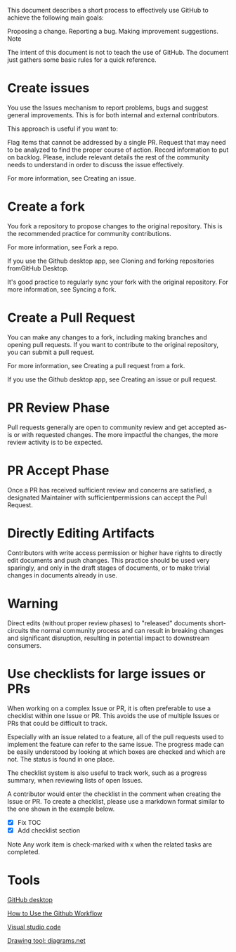 
This document describes a short process to effectively use GitHub to achieve the following main goals:

Proposing a change.
Reporting a bug.
Making improvement suggestions.
Note

The intent of this document is not to teach the use of GitHub. The document just gathers some basic rules for a quick reference.

# Create issues
You use the Issues mechanism to report problems, bugs and suggest general improvements. This is for both internal and external contributors.

This approach is useful if you want to:

Flag items that cannot be addressed by a single PR.
Request that may need to be analyzed to find the proper course of action.
Record information to put on backlog.
Please, include relevant details the rest of the community needs to understand in order to discuss the issue effectively.

For more information, see Creating an issue.

# Create a fork
You fork a repository to propose changes to the original repository. This is the recommended practice for community contributions.

For more information, see Fork a repo.

If you use the Github desktop app, see Cloning and forking repositories fromGitHub Desktop.

It's good practice to regularly sync your fork with the original repository. For more information, see Syncing a fork.

# Create a Pull Request
You can make any changes to a fork, including making branches and opening pull requests. If you want to contribute to the original repository, you can submit a pull request.

For more information, see Creating a pull request from a fork.

If you use the Github desktop app, see Creating an issue or pull request.

# PR Review Phase
Pull requests generally are open to community review and get accepted as-is or with requested changes. The more impactful the changes, the more review activity is to be expected.

# PR Accept Phase
Once a PR has received sufficient review and concerns are satisfied, a designated Maintainer with sufficientpermissions can accept the Pull Request.

# Directly Editing Artifacts
Contributors with write access permission or higher have rights to directly edit documents and push changes. This practice should be used very sparingly, and only in the draft stages of documents, or to make trivial changes in documents already in use.

# Warning

Direct edits (without proper review phases) to "released" documents short-circuits the normal community process and can result in breaking changes and significant disruption, resulting in potential impact to downstream consumers.

# Use checklists for large issues or PRs
When working on a complex Issue or PR, it is often preferable to use a checklist within one Issue or PR. This avoids the use of multiple Issues or PRs that could be difficult to track.

Especially with an issue related to a feature, all of the pull requests used to implement the feature can refer to the same issue. The progress made can be easily understood by looking at which boxes are checked and which are not. The status is found in one place.

The checklist system is also useful to track work, such as a progress summary, when reviewing lists of open Issues.

A contributor would enter the checklist in the comment when creating the Issue or PR. To create a checklist, please use a markdown format similar to the one shown in the example below.

- [x] Fix TOC
- [x] Add checklist section

Note
Any work item is check-marked with x when the related tasks are completed.

# Tools
[GitHub desktop](https://desktop.github.com/)

[How to Use the Github Workflow](https://www.youtube.com/watch?v=8UguQzmswC4)

[Visual studio code](https://code.visualstudio.com/)

[Drawing tool: diagrams.net](https://www.diagrams.net/)
